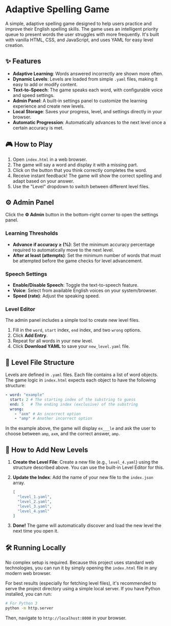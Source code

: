# Adaptive Spelling Game

A simple, adaptive spelling game designed to help users practice and improve their English spelling skills. The game uses an intelligent priority queue to present words the user struggles with more frequently. It's built with vanilla HTML, CSS, and JavaScript, and uses YAML for easy level creation.

## ✨ Features

- **Adaptive Learning**: Words answered incorrectly are shown more often.
- **Dynamic Levels**: Levels are loaded from simple `.yaml` files, making it easy to add or modify content.
- **Text-to-Speech**: The game speaks each word, with configurable voice and speed settings.
- **Admin Panel**: A built-in settings panel to customize the learning experience and create new levels.
- **Local Storage**: Saves your progress, level, and settings directly in your browser.
- **Automatic Progression**: Automatically advances to the next level once a certain accuracy is met.

## 🎮 How to Play

1.  Open `index.html` in a web browser.
2.  The game will say a word and display it with a missing part.
3.  Click on the button that you think correctly completes the word.
4.  Receive instant feedback! The game will show the correct spelling and adapt based on your answer.
5.  Use the "Level" dropdown to switch between different level files.

## ⚙️ Admin Panel

Click the **⚙️ Admin** button in the bottom-right corner to open the settings panel.

### Learning Thresholds
- **Advance if accuracy ≥ (%)**: Set the minimum accuracy percentage required to automatically move to the next level.
- **After at least (attempts)**: Set the minimum number of words that must be attempted before the game checks for level advancement.

### Speech Settings
- **Enable/Disable Speech**: Toggle the text-to-speech feature.
- **Voice**: Select from available English voices on your system/browser.
- **Speed (rate)**: Adjust the speaking speed.

### Level Editor
The admin panel includes a simple tool to create new level files.

1.  Fill in the `word`, `start` index, `end` index, and two `wrong` options.
2.  Click **Add Entry**.
3.  Repeat for all words in your new level.
4.  Click **Download YAML** to save your `new_level.yaml` file.

## 📝 Level File Structure

Levels are defined in `.yaml` files. Each file contains a list of word objects. The game logic in `index.html` expects each object to have the following structure:

```yaml
- word: "example"
  start: 2 # The starting index of the substring to guess
  end: 5   # The ending index (exclusive) of the substring
  wrong:
    - "axm" # An incorrect option
    - "amp" # Another incorrect option
```

In the example above, the game will display `ex___le` and ask the user to choose between `amp`, `axm`, and the correct answer, `amp`.

## 🚀 How to Add New Levels

1.  **Create the Level File**: Create a new file (e.g., `level_4.yaml`) using the structure described above. You can use the built-in Level Editor for this.
2.  **Update the Index**: Add the name of your new file to the `index.json` array.

    ```json
    [
      "level_1.yaml",
      "level_2.yaml",
      "level_3.yaml",
      "level_4.yaml"
    ]
    ```

3.  **Done!** The game will automatically discover and load the new level the next time you open it.

## 🛠️ Running Locally

No complex setup is required. Because this project uses standard web technologies, you can run it by simply opening the `index.html` file in any modern web browser.

For best results (especially for fetching level files), it's recommended to serve the project directory using a simple local server. If you have Python installed, you can run:

```bash
# For Python 3
python -m http.server
```

Then, navigate to `http://localhost:8000` in your browser.

